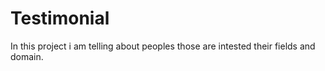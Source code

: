 # Testimonial
In this project i am telling about peoples those are intested their fields and domain. 
